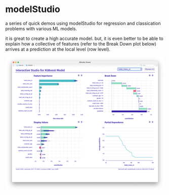 # modelStudio

a series of quick demos using modelStudio for regression and classication problems with various ML models.

it is great to create a high accurate model. but, it is even better to be able to explain how a collective of features (refer to the Break Down plot below) arrives at a prediction at the local level (row level).

![modelStudio](https://github.com/wsamuelw/modelStudio/blob/main/image/modelStudio.png)


